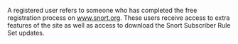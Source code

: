A registered user refers to someone who has completed the free registration process on www.snort.org. These users receive access to extra features of the site as well as access to download the Snort Subscriber Rule Set updates.
